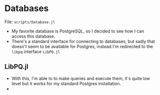 # Databases

File: `scripts/Database.jl`

* My favorite database is PostgreSQL, so I decided to see how I can access
  this database.
* There's a standard interface for connecting to databases, but 
  sadly that doesn't seem to be available for Postgres, instead I'm redirected
  to the `libpq` interface `LibPQ.jl`

## LibPQ.jl

* With this, I'm able to to make queries and execute them, it's quite low level
  but it works for my standard Postgres installation.
* 
